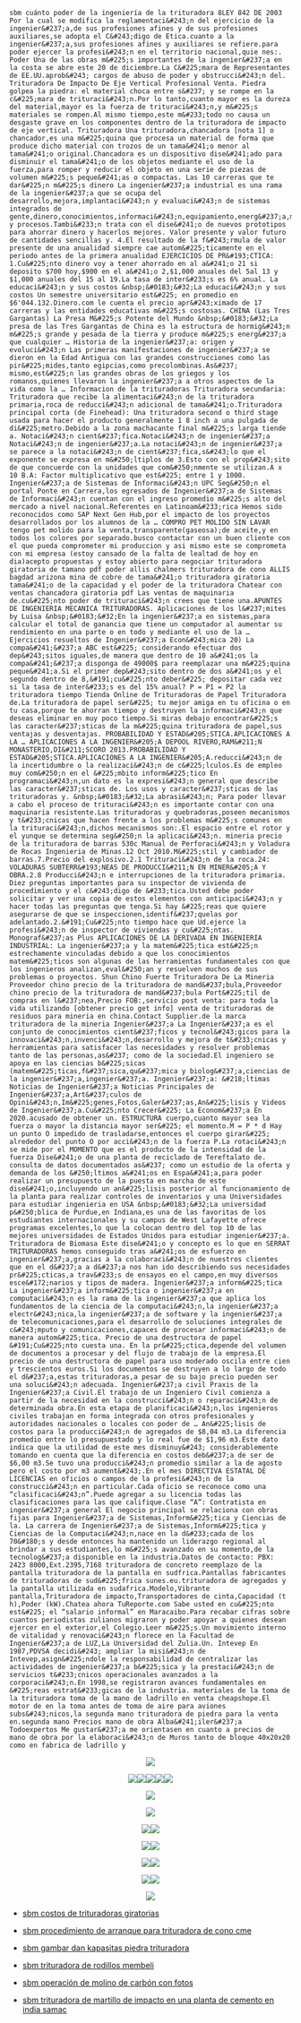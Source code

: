 
```
sbm cuánto poder de la ingeniería de la trituradora 8LEY 842 DE 2003 Por la cual se modifica la reglamentaci&#243;n del ejercicio de la ingenier&#237;a,de sus profesiones afines y de sus profesiones auxiliares,se adopta el C&#243;digo de Etica.cuanto a la ingenier&#237;a,sus profesiones afines y auxiliares se refiere.para poder ejercer la profesi&#243;n en el territorio nacional,quie nes:. Poder Una de las obras m&#225;s importantes de la ingenier&#237;a en la costa se abre este 20 de diciembre.La C&#225;mara de Representantes de EE.UU.aprob&#243; cargos de abuso de poder y obstrucci&#243;n del. Trituradora De Impacto De Eje Vertical Profesional Venta. Piedra golpea la piedra: el material choca entre s&#237; y se rompe en la c&#225;mara de trituraci&#243;n.Por lo tanto,cuanto mayor es la dureza del material,mayor es la fuerza de trituraci&#243;n,y m&#225;s materiales se rompen.Al mismo tiempo,este m&#233;todo no causa un desgaste grave en los componentes dentro de la trituradora de impacto de eje vertical. Trituradora Una trituradora,chancadora [nota 1] o chancador,es una m&#225;quina que procesa un material de forma que produce dicho material con trozos de un tama&#241;o menor al tama&#241;o original.Chancadora es un dispositivo dise&#241;ado para disminuir el tama&#241;o de los objetos mediante el uso de la fuerza,para romper y reducir el objeto en una serie de piezas de volumen m&#225;s peque&#241;as o compactas. Las 10 carreras que te dar&#225;n m&#225;s dinero La ingenier&#237;a industrial es una rama de la ingenier&#237;a que se ocupa del desarrollo,mejora,implantaci&#243;n y evaluaci&#243;n de sistemas integrados de gente,dinero,conocimientos,informaci&#243;n,equipamiento,energ&#237;a,materiales y procesos.Tambi&#233;n trata con el dise&#241;o de nuevos prototipos para ahorrar dinero y hacerlos mejores. Valor presente y valor futuro de cantidades sencillas y. 4.El resultado de la f&#243;rmula de valor presente de una anualidad siempre cae autom&#225;ticamente en el periodo antes de la primera anualidad EJERCICIOS DE PR&#193;CTICA: 1.Cu&#225;nto dinero voy a tener ahorrado en al a&#241;o 21 si deposito $700 hoy,$900 en el a&#241;o 2,$1,000 anuales del 5al 13 y $1,000 anuales del 15 al 19.La tasa de inter&#233;s es 6% anual. La educaci&#243;n y sus costos &nbsp;&#0183;&#32;La educaci&#243;n y sus costos Un semestre universitario est&#225; en promedio en $6'044.132.Dinero.com le cuenta el precio apr&#243;ximado de 17 carreras y las entidades educativas m&#225;s costosas. CHINA (Las Tres Gargantas) La Presa M&#225;s Potente del Mundo &nbsp;&#0183;&#32;La presa de las Tres Gargantas de China es la estructura de hormig&#243;n m&#225;s grande y pesada de la tierra y produce m&#225;s energ&#237;a que cualquier … Historia de la ingenier&#237;a: origen y evoluci&#243;n Las primeras manifestaciones de ingenier&#237;a se dieron en la Edad Antigua con las grandes construcciones como las pir&#225;mides,tanto egipcias,como precolombinas.As&#237; mismo,est&#225;n las grandes obras de los griegos y los romanos,quienes llevaron la ingenier&#237;a a otros aspectos de la vida como la … Informacion de la trituradoras Trituradora secundaria: Trituradora que recibe la alimentaci&#243;n de la trituradora primaria,roca de reducci&#243;n adicional de tama&#241;o.Trituradora principal corta (de Finehead): Una trituradora second o third stage usada para hacer el producto generalmente 1 8 inch a una pulgada de di&#225;metro.Debido a la zona machacante final m&#225;s larga tiende a. Notaci&#243;n cient&#237;fica.Notaci&#243;n de ingenier&#237;a Notaci&#243;n de ingenier&#237;a.La notaci&#243;n de ingenier&#237;a se parece a la notaci&#243;n de cient&#237;fica,s&#243;lo que el exponente se expresa en m&#250;ltiplos de 3.Esto con el prop&#243;sito de que concuerde con la unidades que com&#250;nmente se utilizan.A x 10 B.A: Factor multiplicativo que est&#225; entre 1 y 1000. Ingenier&#237;a de Sistemas de Informaci&#243;n UPC Seg&#250;n el portal Ponte en Carrera,los egresados de Ingenier&#237;a de Sistemas de Informaci&#243;n cuentan con el ingreso promedio m&#225;s alto del mercado a nivel nacional.Referentes en Latinoam&#233;rica Hemos sido reconocidos como SAP Next Gen Hub,por el impacto de los proyectos desarrollados por los alumnos de la … COMPRO PET MOLIDO SIN LAVAR tengo pet molido para la venta,transparente(gaseosa);de aceite,y en todos los colores por separado.busco contactar con un buen cliente con el que pueda comprometer mi produccion y asi mismo este se comprometa con mi empresa (estoy cansado de la falta de lealtad de hoy en dia)acepto propuestas y estoy abierto para negociar trituradora giratoria de tamano pdf poder allis chalmers trituradora de cono ALLIS bagdad arizona mina de cobre de tama&#241;o trituradora giratoria tama&#241;o de la capacidad y el poder de la trituradora Chatear con ventas chancadora giratoria pdf Las ventas de maquinaria de.cu&#225;nto poder de trituraci&#243;n crees que tiene una.APUNTES DE INGENIERIA MECANICA TRITURADORAS. Aplicaciones de los l&#237;mites by Luisa &nbsp;&#0183;&#32;En la ingenier&#237;a en sistemas,para calcular el total de ganancia que tiene un computador al aumentar su rendimiento en una parte o en todo y mediante el uso de la … Ejercicios resueltos de Ingenier&#237;a Econ&#243;mica 20) La compa&#241;&#237;a ABC est&#225; considerando efectuar dos dep&#243;sitos iguales,de manera que dentro de 10 a&#241;os la compa&#241;&#237;a disponga de 49000$ para reemplazar una m&#225;quina peque&#241;a.Si el primer dep&#243;sito dentro de dos a&#241;os y el segundo dentro de 8,&#191;cu&#225;nto deber&#225; depositar cada vez si la tasa de inter&#233;s es del 15% anual? P = P1 = P2 la trituradora tiempo Tienda Online de Trituradoras de Papel Trituradora de.La trituradora de papel ser&#225; tu mejor amiga en tu oficina o en tu casa,porque te ahorran tiempo y destruyen la informaci&#243;n que deseas eliminar en muy poco tiempo.Si miras debajo encontrar&#225;s las caracter&#237;sticas de la m&#225;quina trituradora de papel,sus ventajas y desventajas. PROBABILIDAD Y ESTAD&#205;STICA.APLICACIONES A LA … APLICACIONES A LA INGENIER&#205;A DEPOOL RIVERO,RAM&#211;N MONASTERIO,DI&#211;SCORO 2013.PROBABILIDAD Y ESTAD&#205;STICA.APLICACIONES A LA INGENIER&#205;A.reducci&#243;n de la incertidumbre o la realizaci&#243;n de c&#225;lculos.Es de empleo muy com&#250;n en el &#225;mbito inform&#225;tico En programaci&#243;n,un dato es la expresi&#243;n general que describe las caracter&#237;sticas de. Los usos y caracter&#237;sticas de las trituradoras y. &nbsp;&#0183;&#32;La abrasi&#243;n; Para poder llevar a cabo el proceso de trituraci&#243;n es importante contar con una maquinaria resistente.Las trituradoras y quebradoras,poseen mecanismos y t&#233;cnicas que hacen frente a los problemas m&#225;s comunes en la trituraci&#243;n,dichos mecanismos son:.El espacio entre el rotor y el yunque se determina seg&#250;n la aplicaci&#243;n. mineria precio de la trituradora de barras 530c Manual de Perforaci&#243;n y Voladura de Rocas Ingenieria de Minas.12 Oct 2010.M&#225;stil y cambiador de barras.7.Precio del explosivo.2.1 Trituraci&#243;n de la roca.24: VOLADURAS SUBTERR&#193;NEAS DE PRODUCCI&#211;N EN MINER&#205;A Y OBRA.2.8 Producci&#243;n e interrupciones de la trituradora primaria. Diez preguntas importantes para su inspector de vivienda de procedimiento y el c&#243;digo de &#233;tica.Usted debe poder solicitar y ver una copia de estos elementos con anticipaci&#243;n y hacer todas las preguntas que tenga.Si hay &#225;reas que quiere asegurarse de que se inspeccionen,identif&#237;quelas por adelantado.2.&#191;Cu&#225;nto tiempo hace que Ud.ejerce la profesi&#243;n de inspector de viviendas y cu&#225;ntas. Monograf&#237;as Plus APLICACIONES DE LA DERIVADA EN INGENIERIA INDUSTRIAL: La ingenier&#237;a y la matem&#225;tica est&#225;n estrechamente vinculadas debido a que los conocimientos matem&#225;ticos son algunas de las herramientas fundamentales con que los ingenieros analizan,eval&#250;an y resuelven muchos de sus problemas o proyectos. Shun Chino Fuerte Trituradora De La Mineria Proveedor chino precio de la trituradora de mand&#237;bula,Proveedor chino precio de la trituradora de mand&#237;bula Port&#225;til de compras en l&#237;nea,Precio FOB:,servicio post venta: para toda la vida utilizando [obtener precio get info] venta de trituradoras de residuos para mineria en china.Contact Supplier.de la marca trituradora de la mineria Ingenier&#237;a La Ingenier&#237;a es el conjunto de conocimientos cient&#237;ficos y tecnol&#243;gicos para la innovaci&#243;n,invenci&#243;n,desarrollo y mejora de t&#233;cnicas y herramientas para satisfacer las necesidades y resolver problemas tanto de las personas,as&#237; como de la sociedad.El ingeniero se apoya en las ciencias b&#225;sicas (matem&#225;ticas,f&#237;sica,qu&#237;mica y biolog&#237;a,ciencias de la ingenier&#237;a,ingenier&#237;a. Ingenier&#237;a: &#218;ltimas Noticias de Ingenier&#237;a Noticias Principales de Ingenier&#237;a,Art&#237;culos de Opini&#243;n,Im&#225;genes,Fotos,Galer&#237;as,An&#225;lisis y Videos de Ingenier&#237;a.Cu&#225;nto Crecer&#225; La Econom&#237;a En 2020.acusado de obtener un. ESTRUCTURA cuerpo,cuanto mayor sea la fuerza o mayor la distancia mayor ser&#225; el momento.M = P * d Hay un punto O impedido de trasladarse,entonces el cuerpo girar&#225; alrededor del punto O por acci&#243;n de la fuerza P.La rotaci&#243;n se mide por el MOMENTO que es el producto de la intensidad de la fuerza Dise&#241;o de una planta de reciclado de Tereftalato de. consulta de datos documentados as&#237; como un estudio de la oferta y demanda de los &#250;ltimos a&#241;os en Espa&#241;a,para poder realizar un presupuesto de la puesta en marcha de este dise&#241;o,incluyendo un an&#225;lisis posterior al funcionamiento de la planta para realizar controles de inventarios y una Universidades para estudiar ingenieria en USA &nbsp;&#0183;&#32;La universidad p&#250;blica de Purdue,en Indiana,es una de las favoritas de los estudiantes internacionales y su campus de West Lafayette ofrece programas excelentes,lo que la colocan dentro del top 10 de las mejores universidades de Estados Unidos para estudiar ingenier&#237;a. Trituradora de Biomasa Este dise&#241;o y concepto es lo que en SERRAT TRITURADORAS hemos conseguido tras a&#241;os de esfuerzo en ingenier&#237;a,gracias a la colaboraci&#243;n de nuestros clientes que en el d&#237;a a d&#237;a nos han ido describiendo sus necesidades pr&#225;cticas,a trav&#233;s de ensayos en el campo,en muy diversos esce&#172;narios y tipos de madera. Ingenier&#237;a inform&#225;tica La ingenier&#237;a inform&#225;tica o ingenier&#237;a en computaci&#243;n es la rama de la ingenier&#237;a que aplica los fundamentos de la ciencia de la computaci&#243;n,la ingenier&#237;a electr&#243;nica,la ingenier&#237;a de software y la ingenier&#237;a de telecomunicaciones,para el desarrollo de soluciones integrales de c&#243;mputo y comunicaciones,capaces de procesar informaci&#243;n de manera autom&#225;tica. Precio de una destructora de papel &#191;Cu&#225;nto cuesta una. En la pr&#225;ctica,depende del volumen de documentos a procesar y del flujo de trabajo de la empresa.El precio de una destructora de papel para uso moderado oscila entre cien y trescientos euros.Si los documentos se destruyen a lo largo de todo el d&#237;a,estas trituradoras,a pesar de su bajo precio pueden ser una soluci&#243;n adecuada. Ingenier&#237;a civil Praxis de la Ingenier&#237;a Civil.El trabajo de un Ingeniero Civil comienza a partir de la necesidad en la construcci&#243;n o reparaci&#243;n de determinada obra.En esta etapa de planificaci&#243;n,los ingenieros civiles trabajan en forma integrada con otros profesionales y autoridades nacionales o locales con poder de … An&#225;lisis de costos para la producci&#243;n de agregados de $8,04 m3.La diferencia promedio entre lo presupuestado y lo real fue de $1,96 m3.Este dato indica que la utilidad de este mes disminuy&#243; considerablemente tomando en cuenta que la diferencia en costos deb&#237;a de ser de $6,00 m3.Se tuvo una producci&#243;n promedio similar a la de agosto pero el costo por m3 aument&#243;.En el mes DIRECTIVA ESTATAL DE LICENCIAS en oficios o campos de la profesi&#243;n de la construcci&#243;n en particular.Cada oficio se reconoce como una “clasificaci&#243;n”.Puede agregar a su licencia todas las clasificaciones para las que califique.Clase “A”: Contratista en ingenier&#237;a general El negocio principal se relaciona con obras fijas para Ingenier&#237;a de Sistemas,Inform&#225;tica y Ciencias de la. La carrera de Ingenier&#237;a de Sistemas,Inform&#225;tica y Ciencias de la Computaci&#243;n,nace en la d&#233;cada de los 70&#180;s y desde entonces ha mantenido un liderazgo regional al brindar a sus estudiantes,lo m&#225;s avanzado en su momento,de la tecnolog&#237;a disponible en la industria.Datos de contacto: PBX: 2423 8000,Ext.2395,7168 trituradora de concreto reemplazo de la pantalla trituradora de la pantalla en sudfrica.Pantallas fabricantes de trituradoras de sud&#225;frica sunes.eu.trituradora de agregados y la pantalla utilizada en sudafrica.Modelo,Vibrante pantalla,Trituradora de impacto,Transportadores de cinta,Capacidad (t h),Poder (kW).Chatea ahora TuReporte.com Sabe usted en cu&#225;nto est&#225; el “salario informal” en Maracaibo.Para recabar cifras sobre cuantos periodistas zulianos migraron y poder apoyar a quienes desean ejercer en el exterior,el Colegio.Leer m&#225;s.Un movimiento interno de vitalidad y renovaci&#243;n florece en la Facultad de Ingenier&#237;a de LUZ,La Universidad del Zulia.Un. Intevep En 1987,PDVSA decidi&#243; ampliar la misi&#243;n de Intevep,asign&#225;ndole la responsabilidad de centralizar las actividades de ingenier&#237;a b&#225;sica y la prestaci&#243;n de servicios t&#233;cnicos operacionales avanzados a la corporaci&#243;n.En 1998,se registraron avances fundamentales en &#225;reas estrat&#233;gicas de la industria. materiales de la toma de la trituradora toma de la mano de ladrillo en venta cheapshope.El motor de en la toma antes de toma de aire para aviones subs&#243;nicos,la segunda mano trituradora de piedra para la venta en.segunda mano Precios mano de obra Alba&#241;iler&#237;a Todoexpertos Me gustar&#237;a me orientasen en cuanto a precios de mano de obra por la elaboraci&#243;n de Muros tanto de bloque 40x20x20 como en fabrica de ladrillo y 
```

<div align="center">

<a href="https://es-crusher.shibang-china.com/github&k=sbm+cu%C3%A1nto+poder+de+la+ingenier%C3%ADa+de+la+trituradora+8"><img src="https://static.shibang-china.com/es/crusher/logo.jpg"></a>

<a href="https://es-crusher.shibang-china.com/github&k=sbm+cu%C3%A1nto+poder+de+la+ingenier%C3%ADa+de+la+trituradora+8"><img src="https://static.shibang-china.com/es/crusher/index.jpg"></a><a href="https://es-crusher.shibang-china.com/material.htmlgithub&k=sbm+cu%C3%A1nto+poder+de+la+ingenier%C3%ADa+de+la+trituradora+8"><img src="https://static.shibang-china.com/es/crusher/material.jpg"></a><a href="https://es-crusher.shibang-china.com/application.htmlgithub&k=sbm+cu%C3%A1nto+poder+de+la+ingenier%C3%ADa+de+la+trituradora+8"><img src="https://static.shibang-china.com/es/crusher/application.jpg"></a><a href="https://es-crusher.shibang-china.com/aboutus.htmlgithub&k=sbm+cu%C3%A1nto+poder+de+la+ingenier%C3%ADa+de+la+trituradora+8"><img src="https://static.shibang-china.com/es/crusher/aboutus.jpg"></a><a href="https://es-crusher.shibang-china.com/contact.htmlgithub&k=sbm+cu%C3%A1nto+poder+de+la+ingenier%C3%ADa+de+la+trituradora+8"><img src="https://static.shibang-china.com/es/crusher/contact.jpg"></a>

<a href="https://es-crusher.shibang-china.com/github&k=sbm+cu%C3%A1nto+poder+de+la+ingenier%C3%ADa+de+la+trituradora+8"><img src="https://static.shibang-china.com/es/crusher/banner.jpg"></a>

<a href="https://swt.shibang-china.com/github&k=sbm+cu%C3%A1nto+poder+de+la+ingenier%C3%ADa+de+la+trituradora+8"><img src="https://static.shibang-china.com/es/crusher/text.jpg"></a>

<a href="https://swt.shibang-china.com/github&k=sbm+cu%C3%A1nto+poder+de+la+ingenier%C3%ADa+de+la+trituradora+8"><img src="https://static.shibang-china.com/es/crusher/chat.jpg"></a><a href="https://es-crusher.shibang-china.com/contact.htmlgithub&k=sbm+cu%C3%A1nto+poder+de+la+ingenier%C3%ADa+de+la+trituradora+8"><img src="https://static.shibang-china.com/es/crusher/message.jpg"></a>

<a href="https://es-crusher.shibang-china.com/products/pe.htmlgithub&k=sbm+cu%C3%A1nto+poder+de+la+ingenier%C3%ADa+de+la+trituradora+8"><img src="https://static.shibang-china.com/es/crusher/pe.jpg"></a><a href="https://es-crusher.shibang-china.com/products/pf.htmlgithub&k=sbm+cu%C3%A1nto+poder+de+la+ingenier%C3%ADa+de+la+trituradora+8"><img src="https://static.shibang-china.com/es/crusher/pf.jpg"></a>

<a href="https://es-crusher.shibang-china.com/products/hpt.htmlgithub&k=sbm+cu%C3%A1nto+poder+de+la+ingenier%C3%ADa+de+la+trituradora+8"><img src="https://static.shibang-china.com/es/crusher/hpt.jpg"></a><a href="https://es-crusher.shibang-china.com/products/vsi.htmlgithub&k=sbm+cu%C3%A1nto+poder+de+la+ingenier%C3%ADa+de+la+trituradora+8"><img src="https://static.shibang-china.com/es/crusher/vsi.jpg"></a>

<a href="https://es-crusher.shibang-china.com/products/klv.htmlgithub&k=sbm+cu%C3%A1nto+poder+de+la+ingenier%C3%ADa+de+la+trituradora+8"><img src="https://static.shibang-china.com/es/crusher/klv.jpg"></a><a href="https://es-crusher.shibang-china.com/products/portable.htmlgithub&k=sbm+cu%C3%A1nto+poder+de+la+ingenier%C3%ADa+de+la+trituradora+8"><img src="https://static.shibang-china.com/es/crusher/portable.jpg"></a>

<a href="https://swt.shibang-china.com/github&k=sbm+cu%C3%A1nto+poder+de+la+ingenier%C3%ADa+de+la+trituradora+8"><img src="https://static.shibang-china.com/es/crusher/case.jpg"></a>

</div>


* [sbm costos de trituradoras giratorias](sbm%20costos%20de%20trituradoras%20giratorias.md)

* [sbm procedimiento de arranque para trituradora de cono cme](sbm%20procedimiento%20de%20arranque%20para%20trituradora%20de%20cono%20cme.md)

* [sbm gambar dan kapasitas piedra trituradora](sbm%20gambar%20dan%20kapasitas%20piedra%20trituradora.md)

* [sbm trituradora de rodillos membeli](sbm%20trituradora%20de%20rodillos%20membeli.md)

* [sbm operación de molino de carbón con fotos](sbm%20operaci%C3%B3n%20de%20molino%20de%20carb%C3%B3n%20con%20fotos.md)

* [sbm trituradora de martillo de impacto en una planta de cemento en india samac](sbm%20trituradora%20de%20martillo%20de%20impacto%20en%20una%20planta%20de%20cemento%20en%20india%20samac.md)